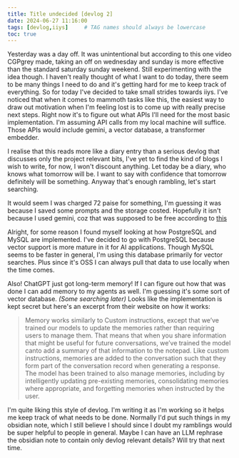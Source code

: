 ```yaml
---
title: Title undecided [devlog 2]
date: 2024-06-27 11:16:00
tags: [devlog,iiys]     # TAG names should always be lowercase
toc: true
---
```


Yesterday was a day off. It was unintentional but according to this one video CGPgrey made, taking an off on wednesday and sunday is more effective than the standard saturday sunday weekend. Still experimenting with the idea though. I haven't really thought of what I want to do today, there seem to be many things I need to do and it's getting hard for me to keep track of everything. So for today I've decided to take small strides towards iiys. I've noticed that when it comes to mammoth tasks like this, the easiest way to draw out motivation when I'm feeling lost is to come up with really precise next steps. Right now it's to figure out what APIs I'll need for the most basic implementation. I'm assuming API calls from my local machine will suffice. Those APIs would include gemini, a vector database, a transformer embedder.

I realise that this reads more like a diary entry than a serious devlog that discusses only the project relevant bits, I've yet to find the kind of blogs I wish to write, for now, I won't discount anything. Let today be a diary, who knows what tomorrow will be. I want to say with confidence that tomorrow definitely will be something. Anyway that's enough rambling, let's start searching.

It would seem I was charged 72 paise for something, I'm guessing it was because I saved some prompts and the storage costed. Hopefully it isn't because I used gemini, coz that was supposed to be free according to [this](https://ai.google.dev/pricing)

Alright, for some reason I found myself looking at how PostgreSQL and MySQL are implemented. I've decided to go with PostgreSQL because vector support is more mature in it for AI applications. Though MySQL seems to be faster in general, I'm using this database primarily for vector searches. Plus since it's OSS I can always pull that data to use locally when the time comes.

Also! ChatGPT just got long-term memory! If I can figure out how that was done I can add memory to my agents as well. I'm guessing it's some sort of vector database. _(Some searching later)_ Looks like the implementation is kept secret but here's an excerpt from their website on how it works:
> Memory works similarly to Custom instructions, except that we’ve trained our models to update the memories rather than requiring users to manage them. That means that when you share information that might be useful for future conversations, we’ve trained the model canto add a summary of that information to the notepad. Like custom instructions, memories are added to the conversation such that they form part of the conversation record when generating a response. The model has been trained to also manage memories, including by intelligently updating pre-existing memories, consolidating memories where appropriate, and forgetting memories when instructed by the user.

I'm quite liking this style of devlog. I'm writing it as I'm working so it helps me keep track of what needs to be done. Normally I'd put such things in my obsidian note, which I still believe I should since I doubt my ramblings would be super helpful to people in general. Maybe I can have an LLM rephrase the obsidian note to contain only devlog relevant details? Will try that next time.
